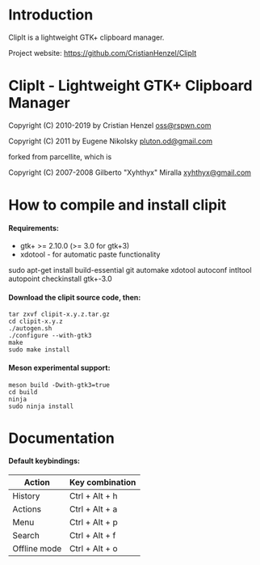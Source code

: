 Introduction
===============================================================================

ClipIt is a lightweight GTK+ clipboard manager.
 
Project website: https://github.com/CristianHenzel/ClipIt


ClipIt - Lightweight GTK+ Clipboard Manager
===============================================================================

Copyright (C) 2010-2019 by Cristian Henzel <oss@rspwn.com>

Copyright (C) 2011 by Eugene Nikolsky <pluton.od@gmail.com>

forked from parcellite, which is

Copyright (C) 2007-2008 Gilberto "Xyhthyx" Miralla <xyhthyx@gmail.com>


How to compile and install clipit
===============================================================================


#### Requirements:
* gtk+ >= 2.10.0 (>= 3.0 for gtk+3)
* xdotool - for automatic paste functionality

sudo apt-get install build-essential git automake xdotool autoconf intltool autopoint checkinstall gtk+-3.0

#### Download the clipit source code, then:
    tar zxvf clipit-x.y.z.tar.gz
    cd clipit-x.y.z
    ./autogen.sh
    ./configure --with-gtk3 
    make
    sudo make install
    
 #### Meson experimental support:
    meson build -Dwith-gtk3=true
    cd build
    ninja
    sudo ninja install  

Documentation
===============================================================================

#### Default keybindings:

| Action       | Key combination |
| ------------ | --------------- |
| History      | Ctrl + Alt + h  |
| Actions      | Ctrl + Alt + a  |
| Menu         | Ctrl + Alt + p  |
| Search       | Ctrl + Alt + f  |
| Offline mode | Ctrl + Alt + o  |

